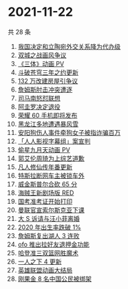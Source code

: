 # 2021-11-22

共 28 条

<!-- BEGIN ZHIHUSEARCH -->
<!-- 最后更新时间 Mon Nov 22 2021 18:12:47 GMT+0800 (China Standard Time) -->
1. [我国决定和立陶宛外交关系降为代办级](https://www.zhihu.com/search?q=立陶宛)
1. [双城之战画风争议](https://www.zhihu.com/search?q=双城之战)
1. [《三体》动画 PV](https://www.zhihu.com/search?q=三体)
1. [斗破苍穹三年之约更新](https://www.zhihu.com/search?q=斗破苍穹三年之约)
1. [132 万改建房屋引争议](https://www.zhihu.com/search?q=梦想改造家)
1. [詹姆斯肘击冲突遭逐](https://www.zhihu.com/search?q=詹姆斯)
1. [司马南怒怼联想](https://www.zhihu.com/search?q=司马南)
1. [阿圭罗决定退役](https://www.zhihu.com/search?q=阿圭罗)
1. [荣耀 60 手机即将发布](https://www.zhihu.com/search?q=荣耀60)
1. [黑龙江多地遭遇暴风雪](https://www.zhihu.com/search?q=黑龙江暴雪)
1. [安阳狗伤人事件牵狗女子被指诈骗百万](https://www.zhihu.com/search?q=安阳狗伤人)
1. [「人人影视字幕组」案宣判](https://www.zhihu.com/search?q=人人影视)
1. [偷星九月天动画 PV](https://www.zhihu.com/search?q=偷星九月天)
1. [郭艾伦周琦为上综艺道歉](https://www.zhihu.com/search?q=郭艾伦道歉)
1. [凡人修仙传年番更新](https://www.zhihu.com/search?q=凡人修仙传)
1. [特斯拉断网车主被锁车外](https://www.zhihu.com/search?q=特斯拉断网)
1. [威金斯普尔合砍 65 分](https://www.zhihu.com/search?q=勇士)
1. [海贼王新剧场版 RED](https://www.zhihu.com/search?q=海贼王)
1. [国考准考证开始打印](https://www.zhihu.com/search?q=国考准考证)
1. [曼联官宣索尔斯克亚下课](https://www.zhihu.com/search?q=索尔斯克亚)
1. [大 S 诉请与汪小菲离婚](https://www.zhihu.com/search?q=大S离婚)
1. [2020 年出生率跌破 1%](https://www.zhihu.com/search?q=出生率)
1. [詹姆斯复出湖人 3 连败](https://www.zhihu.com/search?q=湖人)
1. [ofo 推出拉好友退押金功能](https://www.zhihu.com/search?q=ofo退押金)
1. [哈登准三双篮网胜魔术](https://www.zhihu.com/search?q=篮网)
1. [一人之下 4 更新](https://www.zhihu.com/search?q=一人之下4)
1. [英雄联盟动画大结局](https://www.zhihu.com/search?q=英雄联盟双城之战)
1. [刚果金 8 名中国公民被绑架](https://www.zhihu.com/search?q=刚果金)
<!-- END ZHIHUSEARCH -->

